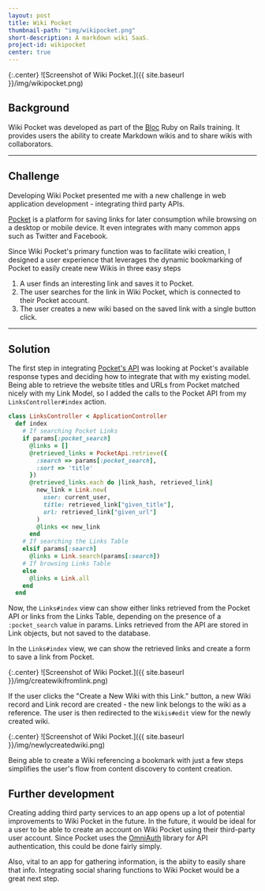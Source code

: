 ```yaml
---
layout: post
title: Wiki Pocket
thumbnail-path: "img/wikipocket.png"
short-description: A markdown wiki SaaS.
project-id: wikipocket
center: true
---
```


{:.center}
![Screenshot of Wiki Pocket.]({{ site.baseurl }}/img/wikipocket.png)

## Background

Wiki Pocket was developed as part of the [Bloc](https://bloc.io) Ruby on Rails training. It provides users the ability to create Markdown wikis and to share wikis with collaborators. 

---

## Challenge

Developing Wiki Pocket presented me with a new challenge in web application development - integrating third party APIs.

[Pocket](http://getpocket.com) is a platform for saving links for later consumption while browsing on a desktop or mobile device. It even integrates with many common apps such as Twitter and Facebook.

Since Wiki Pocket's primary function was to facilitate wiki creation, I designed a user experience that leverages the dynamic bookmarking of Pocket to easily create new Wikis in three easy steps

1. A user finds an interesting link and saves it to Pocket.
2. The user searches for the link in Wiki Pocket, which is connected to their Pocket account.
3. The user creates a new wiki based on the saved link with a single button click.

---

## Solution

The first step in integrating [Pocket's API](https://getpocket.com/developer/) was looking at Pocket's available response types and deciding how to integrate that with my existing model. Being able to retrieve the website titles and URLs from Pocket matched nicely with my Link Model, so I added the calls to the Pocket API from my `LinksController#index` action. 

~~~Ruby
class LinksController < ApplicationController
  def index
    # If searching Pocket Links
    if params[:pocket_search] 
      @links = []
      @retrieved_links = PocketApi.retrieve({
        :search => params[:pocket_search],
        :sort => 'title'
      })
      @retrieved_links.each do |link_hash, retrieved_link|
        new_link = Link.new(
          user: current_user,
          title: retrieved_link["given_title"],
          url: retrieved_link["given_url"]
        )
        @links << new_link
      end
    # If searching the Links Table
    elsif params[:search]
      @links = Link.search(params[:search])
    # If browsing Links Table
    else 
      @links = Link.all
    end
  end
~~~

Now, the `Links#index` view can show either links retrieved from the Pocket API or links from the Links Table, depending on the presence of a `:pocket_search` value in params. Links retrieved from the API are stored in Link objects, but not saved to the database.

In the `Links#index` view, we can show the retrieved links and create a form to save a link from Pocket.

{:.center}
![Screenshot of Wiki Pocket.]({{ site.baseurl }}/img/createwikifromlink.png)

If the user clicks the "Create a New Wiki with this Link." button, a new Wiki record and Link record are created - the new link belongs to the wiki as a reference. The user is then redirected to the `Wikis#edit` view for the newly created wiki.

{:.center}
![Screenshot of Wiki Pocket.]({{ site.baseurl }}/img/newlycreatedwiki.png)

Being able to create a Wiki referencing a bookmark with just a few steps simplifies the user's flow from content discovery to content creation. 

## Further development

Creating adding third party services to an app opens up a lot of potential improvements to Wiki Pocket in the future.  In the future, it would be ideal for a user to be able to create an account on Wiki Pocket using their third-party user account.  Since Pocket uses the [OmniAuth](http://intridea.github.io/omniauth/) library for API authentication, this could be done fairly simply.  

Also, vital to an app for gathering information, is the abiity to easily share that info.  Integrating social sharing functions to Wiki Pocket would be a great next step.